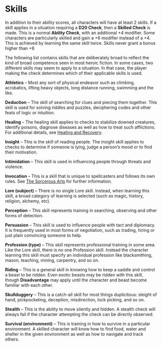 # Skills
In addition to their ability scores, all characters will have at least 2 skills.  If a skill applies in a situation requiring a **D20 Check**, then a **Skilled Check** is made.  This is a normal **Ability Check**, with an additional +4 modifier.  Some characters are particularly skilled and gain a +6 modifier instead of a +4.  This is achieved by learning the same skill twice.  Skills never grant a bonus higher than +6

The following list contains skills that are deliberately broad to reflect the kind of broad competence seen in most heroic fiction.  In some cases, two different skills may seem to apply to a situation.  In that case, the player making the check determines which of their applicable skills is used.

**Athletics** – Most any sort of physical endeavor such as climbing, acrobatics, lifting heavy objects, long distance running, swimming and the like.

**Deduction** – The skill of searching for clues and piecing them together.  This skill is used for solving riddles and puzzles, deciphering codes and other feats of logic or intuition.

**Healing** – The healing skill applies to checks to stabilize downed creatures, identify poisons, diagnose diseases as well as how to treat such afflictions.  For additional details, see [Healing and Recovery](Healing_and_Recovery.md).

**Insight** – This is the skill of reading people.  The insight skill applies to checks to determine if someone is lying, judge a person’s mood or to find their motivation.

**Intimidation** – This skill is used in influencing people through threats and violence.

**Invocation** – This is a skill that is unique to spellcasters and follows its own rules.  See [The Sorcerous Arts](TheSorcerousArts.md) for further information.

**Lore (subject)** – There is no single Lore skill.  Instead, when learning this skill, a broad category of learning is selected (such as magic, history, religion, alchemy, etc).

**Perception** – This skill represents training in searching, observing and other forms of detection.

**Persuasion** – This skill is used to influence people with tact and diplomacy.  It is frequently used in most forms of negotiation, such as trading, hiring or just plain convincing someone to help.

**Profession (type)** – This skill represents professional training in some area.  Like the Lore skill, there is no one Profession skill.  Instead the character learning this skill must specify an individual profession like blacksmithing, mason, teaching, mining, carpentry, and so on.

**Riding** – This is a general skill in knowing how to keep a saddle and control a beast to be ridden.  Even exotic beasts may be ridden with this skill, though **Disadvantage** may apply until the character and beast become familiar with each other.

**Skullduggery** – This is a catch-all skill for most things duplicitous: sleight of hand, pickpocketing, deception, misdirection, lock picking, and so on.

**Stealth** – This is the ability to move silently and hidden.  A stealth check will always fail if the character attempting the check can be directly observed.

**Survival (environment)** – This is training in how to survive in a particular environment.  A skilled character will know how to find food, water and shelter in the given environment as well as how to navigate and track others.